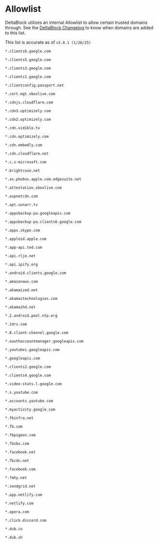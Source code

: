 # Allowlist
DeltaBlock utilizes an internal Allowlist to allow certain trusted domains through. See the [DeltaBlock Changelog](https://github.com/gabefletch/DeltaBlock#changes) to know when domains are added to this list. <br>

This list is accurate as of `v3.0.1 (1/26/25)`
```
*.clients6.google.com

*.clients5.google.com

*.clients3.google.com

*.clients1.google.com

*.clientconfig.passport.net

*.cert.mgt.xboxlive.com

*.cdnjs.cloudflare.com

*.cdn3.optimizely.com

*.cdn2.optimizely.com

*.cdn.vidible.tv

*.cdn.optimizely.com

*.cdn.embedly.com

*.cdn.cloudflare.net

*.c.s-microsoft.com

*.brightcove.net

*.ax.phobos.apple.com.edgesuite.net

*.attestation.xboxlive.com

*.aspnetcdn.com

*.apt.sonarr.tv

*.appsbackup-pa.googleapis.com

*.appsbackup-pa.clients6.google.com

*.apps.skype.com

*.appleid.apple.com

*.app-api.ted.com

*.api.rlje.net

*.api.ipify.org

*.android.clients.google.com

*.amazonaws.com

*.akamaized.net

*.akamaitechnologies.com

*.akamaihd.net

*.2.android.pool.ntp.org

*.1drv.com

*.0.client-channel.google.com

*.oauthaccountmanager.googleapis.com

*.youtubei.googleapis.com

*.googleapis.com

*.clients2.google.com

*.clients4.google.com

*.video-stats.l.google.com

*.s.youtube.com

*.accounts.youtube.com

*.myactivity.google.com

*.fbinfra.net

*.fb.com

*.fbpigeon.com

*.fbsbx.com

*.facebook.net

*.fbcdn.net

*.facebook.com

*.fmhy.net

*.sendgrid.net

*.app.netlify.com

*.netlify.com

*.opera.com

*.click.discord.com

*.dub.co

*.dub.sh
```
